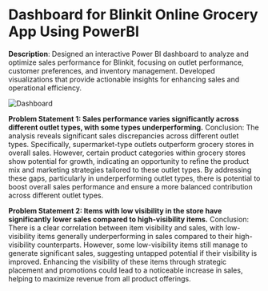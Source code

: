 # Dashboard for Blinkit Online Grocery App Using PowerBI

**Description**: Designed an interactive Power BI dashboard to analyze and optimize sales performance for Blinkit, focusing on outlet performance, customer preferences, and inventory management. Developed visualizations that provide actionable insights for enhancing sales and operational efficiency.


![Dashboard](https://github.com/user-attachments/assets/23321972-151a-44c1-b0c9-f031088501d1)

**Problem Statement 1: Sales performance varies significantly across different outlet types, with some types underperforming.**
Conclusion:
The analysis reveals significant sales discrepancies across different outlet types. Specifically, supermarket-type outlets outperform grocery stores in overall sales. However, certain product categories within grocery stores show potential for growth, indicating an opportunity to refine the product mix and marketing strategies tailored to these outlet types. By addressing these gaps, particularly in underperforming outlet types, there is potential to boost overall sales performance and ensure a more balanced contribution across different outlet types.

**Problem Statement 2: Items with low visibility in the store have significantly lower sales compared to high-visibility items.**
Conclusion:
There is a clear correlation between item visibility and sales, with low-visibility items generally underperforming in sales compared to their high-visibility counterparts. However, some low-visibility items still manage to generate significant sales, suggesting untapped potential if their visibility is improved. Enhancing the visibility of these items through strategic placement and promotions could lead to a noticeable increase in sales, helping to maximize revenue from all product offerings.
